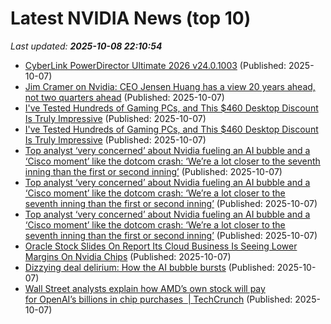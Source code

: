 # Latest NVIDIA News (top 10)
_Last updated: **2025-10-08 22:10:54**_

- [CyberLink PowerDirector Ultimate 2026 v24.0.1003](https://post.rlsbb.to/cyberlink-powerdirector-ultimate-2026-v24-0-1003/) (Published: 2025-10-07)
- [Jim Cramer on Nvidia: CEO Jensen Huang has a view 20 years ahead, not two quarters ahead](https://biztoc.com/x/c49ab0dda00400cf) (Published: 2025-10-07)
- [I've Tested Hundreds of Gaming PCs, and This $460 Desktop Discount Is Truly Impressive](https://uk.pcmag.com/desktop-pcs/160533/ive-tested-hundreds-of-gaming-pcs-and-this-460-desktop-discount-is-truly-impressive) (Published: 2025-10-07)
- [I've Tested Hundreds of Gaming PCs, and This $460 Desktop Discount Is Truly Impressive](https://me.pcmag.com/en/old-desktop-pcs/32716/ive-tested-hundreds-of-gaming-pcs-and-this-460-desktop-discount-is-truly-impressive) (Published: 2025-10-07)
- [Top analyst ‘very concerned’ about Nvidia fueling an AI bubble and a ‘Cisco moment’ like the dotcom crash: ‘We’re a lot closer to the seventh inning than the first or second inning’](https://biztoc.com/x/15226c59afbde278) (Published: 2025-10-07)
- [Top analyst ‘very concerned’ about Nvidia fueling an AI bubble and a ‘Cisco moment’ like the dotcom crash: ‘We’re a lot closer to the seventh inning than the first or second inning’](https://fortune.com/2025/10/07/ai-bubble-cisco-moment-dotcom-crash-nvidia-jensen-huang-top-analyst/) (Published: 2025-10-07)
- [Top analyst ‘very concerned’ about Nvidia fueling an AI bubble and a ‘Cisco moment’ like the dotcom crash: ‘We’re a lot closer to the seventh inning than the first or second inning’](https://finance.yahoo.com/news/top-analyst-very-concerned-nvidia-211320554.html) (Published: 2025-10-07)
- [Oracle Stock Slides On Report Its Cloud Business Is Seeing Lower Margins On Nvidia Chips](https://biztoc.com/x/556c27a0a4cdacfb) (Published: 2025-10-07)
- [Dizzying deal delirium: How the AI bubble bursts](https://biztoc.com/x/2244353f7303ff74) (Published: 2025-10-07)
- [Wall Street analysts explain how AMD’s own stock will pay for OpenAI’s billions in chip purchases  | TechCrunch](https://techcrunch.com/2025/10/07/wall-street-analysts-explain-how-amds-own-stock-will-pay-for-openais-billions-in-chip-purchases/) (Published: 2025-10-07)
